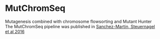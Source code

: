 # MutChromSeq
Mutagenesis combined with chromosome flowsorting and Mutant Hunter
The MutChromSeq pipeline was published in [Sanchez-Martin, Steuernagel et al 2016](https://genomebiology.biomedcentral.com/articles/10.1186/s13059-016-1082-1)

